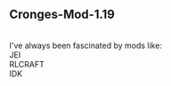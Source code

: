 ## Cronges-Mod-1.19
<br/>
I've always been fascinated by mods like: 
<br/>
JEI 
<br/> 
RLCRAFT 
<br/>
IDK
